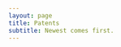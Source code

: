 ```yaml
---
layout: page
title: Patents
subtitle: Newest comes first.
---
```


<!-- ## Granted
* Ashish Singh, Justice Adams, **Arindam Jati**, Masanori Omote, _"Color accommodation for on-demand accessibility"_, US Patent, 2020. [US20200135052A1](https://patents.google.com/patent/US20200135052A1/en)
* Sudha Krishnamurthy, Ashish Singh, Naveen Kumar, Justice Adams, **Arindam Jati**, Masanori Omote, _"Graphical style modification for video games using machine learning"_, US Patent filed, 2018. [US20200134929A1](https://patents.google.com/patent/US20200134929A1/en)


## Filed
* **Arindam Jati**, Naveen Kumar, Ruxin Chen, _"Sound Categorization System"_, US Patent filed, 2018. [US20200104319A1](https://patents.google.com/patent/US20200104319A1/en)
* Justice Adams, **Arindam Jati**, Sudha Krishnamurthy, Masanori Omote, Jian Zheng, Naveen Kumar, Min-Heng Chen, Ashish Singh, _"Action description for on-demand accessibility"_, US Patent filed, 2018. [US20200129860A1](https://patents.google.com/patent/US20200129860A1/en)
* Sudha Krishnamurthy, Justice Adams, **Arindam Jati**, Masanori Omote, Jian Zheng, _"Scene annotation using machine learning"_, US Patent filed, 2018. [US20200134316A1](https://patents.google.com/patent/US20200134316A1/en)
* Naveen Kumar, Justice Adams, **Arindam Jati**, Masanori Omote, _"Textual annotation of acoustic effects"_, US Patent filed, 2018. [US20200137463A1](https://patents.google.com/patent/US20200137463A1/en) -->
